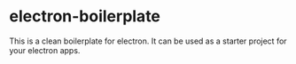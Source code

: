 # electron-boilerplate
This is a clean boilerplate for electron. It can be used as a starter project for your electron apps. 
